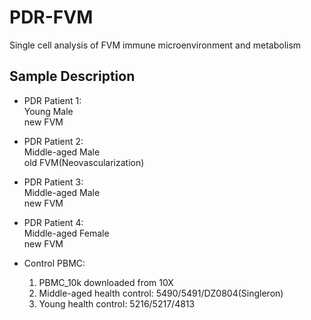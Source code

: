 # PDR-FVM
Single cell analysis of FVM immune microenvironment and metabolism 

## Sample Description
* PDR Patient 1:  
  Young Male  
  new FVM
  
* PDR Patient 2:    
  Middle-aged Male  
  old FVM(Neovascularization)
  
* PDR Patient 3:   
  Middle-aged Male  
  new FVM

* PDR Patient 4:  
  Middle-aged Female  
  new FVM

* Control PBMC:  
  1. PBMC_10k downloaded from 10X  
  2. Middle-aged health control: 5490/5491/DZ0804(Singleron)  
  3. Young health control: 5216/5217/4813  
    
